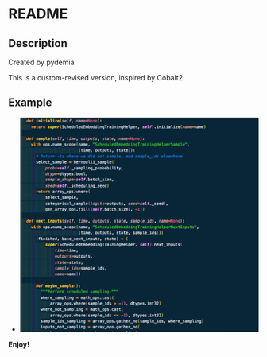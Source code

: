 # README

## Description
Created by pydemia

This is a custom-revised version, inspired by Cobalt2.

## Example
* ![Example](cobalt2-pydemia/example.png)

**Enjoy!**
